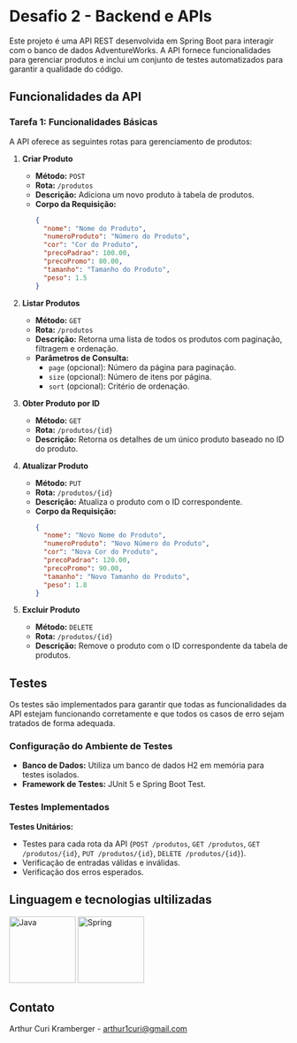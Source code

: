 # Desafio 2 - Backend e APIs

Este projeto é uma API REST desenvolvida em Spring Boot para interagir com o banco de dados AdventureWorks. A API fornece funcionalidades para gerenciar produtos e inclui um conjunto de testes automatizados para garantir a qualidade do código.

## Funcionalidades da API

### Tarefa 1: Funcionalidades Básicas

A API oferece as seguintes rotas para gerenciamento de produtos:

1. **Criar Produto**
   - **Método:** `POST`
   - **Rota:** `/produtos`
   - **Descrição:** Adiciona um novo produto à tabela de produtos.
   - **Corpo da Requisição:**
     ```json
     {
       "nome": "Nome do Produto",
       "numeroProduto": "Número do Produto",
       "cor": "Cor do Produto",
       "precoPadrao": 100.00,
       "precoPromo": 80.00,
       "tamanho": "Tamanho do Produto",
       "peso": 1.5
     }
     ```

2. **Listar Produtos**
   - **Método:** `GET`
   - **Rota:** `/produtos`
   - **Descrição:** Retorna uma lista de todos os produtos com paginação, filtragem e ordenação.
   - **Parâmetros de Consulta:**
     - `page` (opcional): Número da página para paginação.
     - `size` (opcional): Número de itens por página.
     - `sort` (opcional): Critério de ordenação.

3. **Obter Produto por ID**
   - **Método:** `GET`
   - **Rota:** `/produtos/{id}`
   - **Descrição:** Retorna os detalhes de um único produto baseado no ID do produto.

4. **Atualizar Produto**
   - **Método:** `PUT`
   - **Rota:** `/produtos/{id}`
   - **Descrição:** Atualiza o produto com o ID correspondente.
   - **Corpo da Requisição:**
     ```json
     {
       "nome": "Novo Nome do Produto",
       "numeroProduto": "Novo Número do Produto",
       "cor": "Nova Cor do Produto",
       "precoPadrao": 120.00,
       "precoPromo": 90.00,
       "tamanho": "Novo Tamanho do Produto",
       "peso": 1.8
     }
     ```

5. **Excluir Produto**
   - **Método:** `DELETE`
   - **Rota:** `/produtos/{id}`
   - **Descrição:** Remove o produto com o ID correspondente da tabela de produtos.

## Testes

Os testes são implementados para garantir que todas as funcionalidades da API estejam funcionando corretamente e que todos os casos de erro sejam tratados de forma adequada.

### Configuração do Ambiente de Testes

- **Banco de Dados:** Utiliza um banco de dados H2 em memória para testes isolados.
- **Framework de Testes:** JUnit 5 e Spring Boot Test.

### Testes Implementados

**Testes Unitários:**
   - Testes para cada rota da API (`POST /produtos`, `GET /produtos`, `GET /produtos/{id}`, `PUT /produtos/{id}`, `DELETE /produtos/{id}`).
   - Verificação de entradas válidas e inválidas.
   - Verificação dos erros esperados.

## Linguagem e tecnologias ultilizadas

<div>
  <img src="https://cdn.jsdelivr.net/gh/devicons/devicon/icons/java/java-original-wordmark.svg" alt="Java" width="120" />
  <img src="https://cdn.jsdelivr.net/gh/devicons/devicon/icons/spring/spring-original-wordmark.svg" alt="Spring" width="120" />
  <br>
</div>

## Contato

Arthur Curi Kramberger - [arthur1curi@gmail.com](mailto:arthur1curi@gmail.com)
